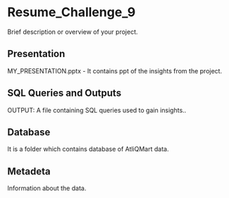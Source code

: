 # Resume_Challenge_9

Brief description or overview of your project.

## Presentation

 MY_PRESENTATION.pptx - It contains ppt of the insights from the project.

## SQL Queries and Outputs

OUTPUT: A file containing SQL queries used to gain insights..
  

## Database
It is a folder which contains database of AtliQMart data.

## Metadeta
Information about the data.


